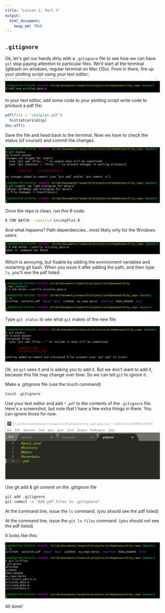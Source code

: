 ```yaml
---
title: "Lesson 2, Part 3"
output: 
  html_document:
    keep_md: TRUE
---
```





## ```.gitignore```
Ok, let's get our hands dirty with a ```.gitignore``` file to see how we can have ```git``` stop paying attention to particular files. 
We'll start at the terminal (gitbash on windows, regular terminal on Mac OSx). From in there, fire up your plotting script using your text editor:
![](images/fire_sublime.png)

In your text editor, add some code to your plotting script write code to produce a pdf file:


```r
pdf(file = 'coolplot.pdf')
  hist(mtcars$disp)
dev.off()
```

Save the file and head back to the terminal. Now we have to check the status (of course!) and commit the changes.

![](images/add_hist.png)

Once the repo is clean, run this R code:


```bash
R CMD BATCH --vanilla src/myPlot.R
```

And what happens? Path dependencies...most likely only for the Windows users.

![](images/path_depend.png)
  
Which is annoying, but fixable by adding the environment variables and restarting git bash. When you issue it after adding the path, and then type ```ls```, you'll see the pdf listed:

![](images/cool_plot.png)

Type ```git status``` to see what ```git``` makes of the new file:

![](images/plot_git_status.png)

Ok, so ```git``` sees it and is asking you to add it. But we don't want to add it, because this file may change over time. So we can tell ```git``` to ignore it. 

Make a .gitignore file (use the touch command)


```bash
touch .gitignore
```

Use your text editor and add ```*.pdf``` to the contents of the ```.gitignore``` file. Here's a screenshot, but note that I have a few extra things in there. You can ignore those for now.

![](images/gitignore.png)

Use git add & git commit on the .gitignore file


```bash
git add .gitignore
git commit -m "Add pdf Files to .gitignore"
```

At the command line, issue the ```ls``` command. (you should see the pdf listed)

At the command line, issue the ```git ls-files``` command. (you should _not_ see the pdf listed)

It looks like this:

![](images/ignore_ls.png)


All done!
